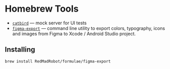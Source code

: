 # Homebrew Tools

- [`catbird`](https://github.com/RedMadRobot/catbird) — mock server for UI tests
- [`figma-export`](https://github.com/RedMadRobot/figma-export) — command line utility to export colors, typography, icons and images from Figma to Xcode / Android Studio project.

## Installing

```
brew install RedMadRobot/formulae/figma-export
```
